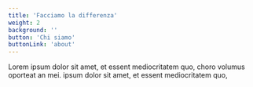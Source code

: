 ```yaml
---
title: 'Facciamo la differenza'
weight: 2
background: ''
button: 'Chi siamo'
buttonLink: 'about'
---
```


Lorem ipsum dolor sit amet, et essent mediocritatem quo, choro volumus oporteat an mei. ipsum dolor sit amet, et essent mediocritatem quo,
